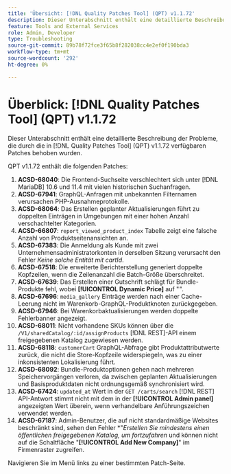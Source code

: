 ```yaml
---
title: 'Übersicht: [!DNL Quality Patches Tool] (QPT) v1.1.72'
description: Dieser Unterabschnitt enthält eine detaillierte Beschreibung der Probleme, die durch die in Version 1.1.72  [!DNL Quality Patches Tool]  Patches behoben wurden.
feature: Tools and External Services
role: Admin, Developer
type: Troubleshooting
source-git-commit: 89b78f72fce3f65b8f282038cc4e2ef0f190bda3
workflow-type: tm+mt
source-wordcount: '292'
ht-degree: 0%

---
```


# Überblick: [!DNL Quality Patches Tool] (QPT) v1.1.72

Dieser Unterabschnitt enthält eine detaillierte Beschreibung der Probleme, die durch die in [!DNL Quality Patches Tool] (QPT) v1.1.72 verfügbaren Patches behoben wurden.

QPT v1.1.72 enthält die folgenden Patches:
1. **ACSD-68040**: Die Frontend-Suchseite verschlechtert sich unter [!DNL MariaDB] 10.6 und 11.4 mit vielen historischen Suchanfragen.
1. **ACSD-67941**: GraphQL-Anfragen mit unbekannten Filternamen verursachen PHP-Ausnahmeprotokolle.
1. **ACSD-68064**: Das Erstellen geplanter Aktualisierungen führt zu doppelten Einträgen in Umgebungen mit einer hohen Anzahl verschachtelter Kategorien.
1. **ACSD-66807**: `report_viewed_product_index` Tabelle zeigt eine falsche Anzahl von Produktseitenansichten an.
1. **ACSD-67383**: Die Anmeldung als Kunde mit zwei Unternehmensadministratorkonten in derselben Sitzung verursacht den Fehler *Keine solche Entität mit cartId*.
1. **ACSD-67518**: Die erweiterte Berichterstellung generiert doppelte Kopfzeilen, wenn die Zeilenanzahl die Batch-Größe überschreitet.
1. **ACSD-67639**: Das Erstellen einer Gutschrift schlägt für Bundle-Produkte fehl, wobei **[!UICONTROL Dynamic Price]** auf &quot;*&quot;*.
1. **ACSD-67696**: `media_gallery` Einträge werden nach einer Cache-Leerung nicht im Warenkorb-GraphQL-Produktknoten zurückgegeben.
1. **ACSD-67946**: Bei Warenkorbaktualisierungen werden doppelte Fehlerbanner angezeigt.
1. **ACSD-68011**: Nicht vorhandene SKUs können über die `/V1/sharedCatalog/:id/assignProducts` [!DNL REST]-API einem freigegebenen Katalog zugewiesen werden.
1. **ACSD-68118**: `customerCart` GraphQL-Abfrage gibt Produktattributwerte zurück, die nicht die Store-Kopfzeile widerspiegeln, was zu einer inkonsistenten Lokalisierung führt.
1. **ACSD-68092**: Bundle-Produktoptionen gehen nach mehreren Speichervorgängen verloren, da zwischen geplanten Aktualisierungen und Basisproduktdaten nicht ordnungsgemäß synchronisiert wird.
1. **ACSD-67424**: `updated_at` Wert in der `GET /carts/search` [!DNL REST] API-Antwort stimmt nicht mit dem in der **[!UICONTROL Admin panel]** angezeigten Wert überein, wenn verhandelbare Anführungszeichen verwendet werden.
1. **ACSD-67187**: Admin-Benutzer, die auf nicht standardmäßige Websites beschränkt sind, sehen den Fehler *&quot;*Erstellen Sie mindestens einen öffentlichen freigegebenen Katalog, um fortzufahren* und können nicht auf die Schaltfläche &quot;**[!UICONTROL Add New Company]**&quot; im Firmenraster zugreifen.

Navigieren Sie im Menü links zu einer bestimmten Patch-Seite.
